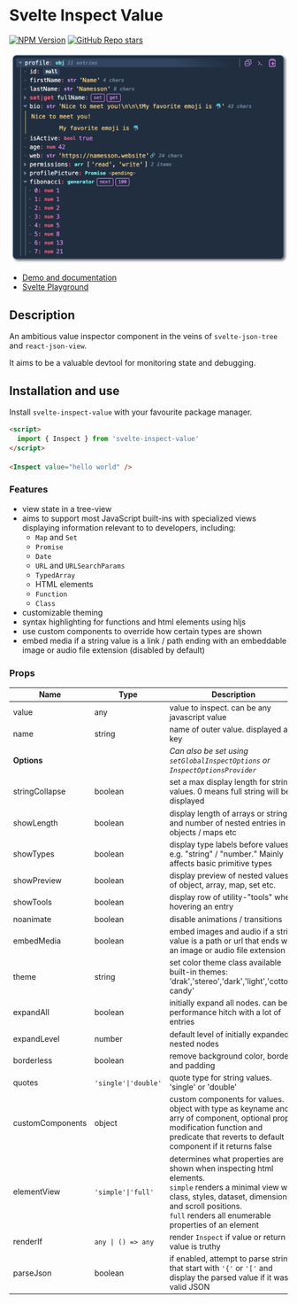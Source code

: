 # Svelte Inspect Value

[![NPM Version](https://img.shields.io/npm/v/svelte-inspect-value)](https://www.npmjs.com/package/svelte-inspect-value)
[![GitHub Repo stars](https://img.shields.io/github/stars/ampled/svelte-inspect-value)](https://github.com/ampled/svelte-inspect-value)

![inspect screenshot](https://raw.githubusercontent.com/ampled/svelte-inspect-value/refs/heads/main/readme.png)

- [Demo and documentation](https://inspect.eirik.space)
- [Svelte Playground](https://svelte.dev/playground/956365d6905c44298234ff4d9c60741e?version=5.17.3)

## Description

An ambitious value inspector component in the veins of `svelte-json-tree` and `react-json-view`.

It aims to be a valuable devtool for monitoring state and debugging.

## Installation and use

Install `svelte-inspect-value` with your favourite package manager.

```html
<script>
  import { Inspect } from 'svelte-inspect-value'
</script>

<Inspect value="hello world" />
```

### Features

- view state in a tree-view
- aims to support most JavaScript built-ins with specialized views displaying information relevant to to developers, including:
  - `Map` and `Set`
  - `Promise`
  - `Date`
  - `URL` and `URLSearchParams`
  - `TypedArray`
  - HTML elements
  - `Function`
  - `Class`
- customizable theming
- syntax highlighting for functions and html elements using hljs
- use custom components to override how certain types are shown
- embed media if a string value is a link / path ending with an embeddable image or audio file extension (disabled by default)

### Props

| **Name**         | **Type**             | **Description**                                                                                                                                                                                                                    | **Default** |
| ---------------- | -------------------- | ---------------------------------------------------------------------------------------------------------------------------------------------------------------------------------------------------------------------------------- | ----------- |
| value            | any                  | value to inspect. can be any javascript value                                                                                                                                                                                      | `undefined` |
| name             | string               | name of outer value. displayed as key                                                                                                                                                                                              | `undefined` |
| **Options**      |                      | _Can also be set using `setGlobalInspectOptions` or `InspectOptionsProvider`_                                                                                                                                                      |
| stringCollapse   | boolean              | set a max display length for string values. 0 means full string will be displayed                                                                                                                                                  | `0`         |
| showLength       | boolean              | display length of arrays or strings and number of nested entries in objects / maps etc                                                                                                                                             | `true`      |
| showTypes        | boolean              | display type labels before values e.g. "string" / "number." Mainly affects basic primitive types                                                                                                                                   | `true`      |
| showPreview      | boolean              | display preview of nested values of object, array, map, set etc.                                                                                                                                                                   | `true`      |
| showTools        | boolean              | display row of utility-"tools" when hovering an entry                                                                                                                                                                              | `true`      |
| noanimate        | boolean              | disable animations / transitions                                                                                                                                                                                                   | `false`     |
| embedMedia       | boolean              | embed images and audio if a string value is a path or url that ends with an image or audio file extension                                                                                                                          | `false`     |
| theme            | string               | set color theme class available built-in themes: 'drak','stereo','dark','light','cotton-candy'                                                                                                                                     | `'drak'`    |
| expandAll        | boolean              | initially expand all nodes. can be a performance hitch with a lot of entries                                                                                                                                                       | `false`     |
| expandLevel      | number               | default level of initially expanded nested nodes                                                                                                                                                                                   | `1`         |
| borderless       | boolean              | remove background color, border and padding                                                                                                                                                                                        | `false`     |
| quotes           | `'single'\|'double'` | quote type for string values. 'single' or 'double'                                                                                                                                                                                 | `'single'`  |
| customComponents | object               | custom components for values. object with type as keyname and arry of component, optional prop modification function and predicate that reverts to default component if it returns false                                           | `{}`        |
| elementView      | `'simple'\|'full'`   | determines what properties are shown when inspecting html elements. <br/> `simple` renders a minimal view with class, styles, dataset, dimensions and scroll positions.<br/>`full` renders all enumerable properties of an element | `'simple'`  |
| renderIf         | `any \| () => any`   | render `Inspect` if value or return value is truthy                                                                                                                                                                                | `true`      |
| parseJson        | boolean              | if enabled, attempt to parse strings that start with `'{'` or `'['` and display the parsed value if it was valid JSON                                                                                                              | `false`     |
